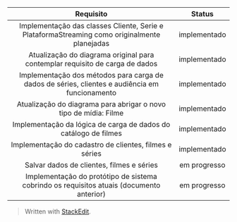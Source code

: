 

| Requisito | Status     |
| :----:        |   :----: |
| Implementação das classes Cliente, Serie e PlataformaStreaming como originalmente planejadas   | implementado  |
| Atualização do diagrama original para contemplar requisito de carga de dados    | implementado     |
|Implementação dos métodos para carga de dados de séries, clientes e audiência em funcionamento  | implementado     |
|Atualização do diagrama para abrigar o novo tipo de mídia: Filme | implementado   |
|Implementação da lógica de carga de dados do catálogo de filmes |implementado    |
|Implementação do cadastro de clientes, filmes e séries | implementado     |
|Salvar dados de clientes, filmes e séries  | em progresso     |
|Implementação do protótipo de sistema cobrindo os requisitos atuais (documento anterior) | em progresso     |




> Written with [StackEdit](https://stackedit.io/).
